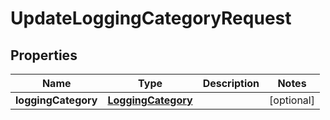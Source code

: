 

# UpdateLoggingCategoryRequest


## Properties

| Name | Type | Description | Notes |
|------------ | ------------- | ------------- | -------------|
|**loggingCategory** | [**LoggingCategory**](LoggingCategory.md) |  |  [optional] |



